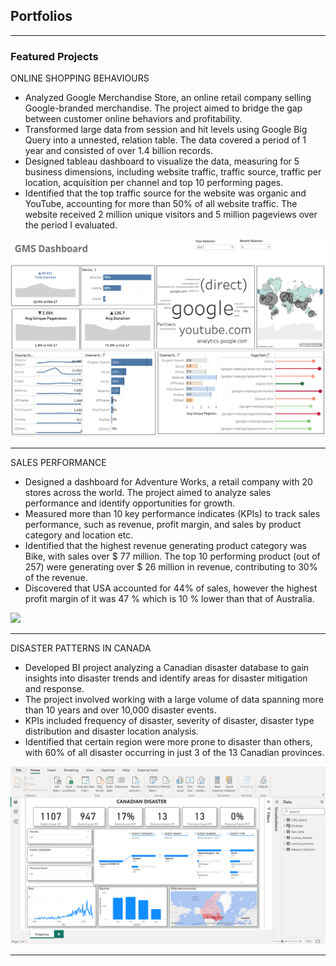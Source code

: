 ## Portfolios

---

### Featured Projects

ONLINE SHOPPING BEHAVIOURS 
- Analyzed Google Merchandise Store, an online retail company selling Google-branded merchandise. The project aimed to bridge the gap between customer online behaviors and profitability.
- Transformed large data from session and hit levels using Google Big Query into a unnested, relation table. The data covered a period of 1 year and consisted of over 1.4 billion records.
- Designed tableau dashboard to visualize the data, measuring for 5 business dimensions, including website traffic, traffic source, traffic per location, acquisition per channel and top 10 performing pages.
- Identified that the top traffic source for the website was organic and YouTube, accounting for more than 50% of all website traffic. The website received 2 million unique visitors and 5 million pageviews over the period I evaluated.
  
<img src="images/Disasters.png?raw=true"/>

---
SALES PERFORMANCE
- Designed a dashboard for Adventure Works, a retail company with 20 stores across the world. The project aimed to analyze sales performance and identify opportunities for growth.
- Measured more than 10 key performance indicates (KPIs) to track sales performance, such as revenue, profit margin, and sales by product category and location etc.
- Identified that the highest revenue generating product category was Bike, with sales over $ 77 million. The top 10 performing product (out of 257) were generating over $ 26 million in revenue, contributing to 30% of the revenue.
- Discovered that USA accounted for 44% of sales, however the highest profit margin of it was 47 % which is 10 % lower than that of Australia.
  
<img src="images/Retail Analytic.png?raw=true"/>


---
DISASTER PATTERNS IN CANADA
-	Developed BI project analyzing a Canadian disaster database to gain insights into disaster trends and identify areas for disaster mitigation and response.
-	The project involved working with a large volume of data spanning more than 10 years and over 10,000 disaster events.
-	KPIs included frequency of disaster, severity of disaster, disaster type distribution and disaster location analysis.
-	Identified that certain region were more prone to disaster than others, with 60% of all disaster occurring in just 3 of the 13 Canadian provinces.
  
<img src="images/git.dt.png?raw=true"/>






---

